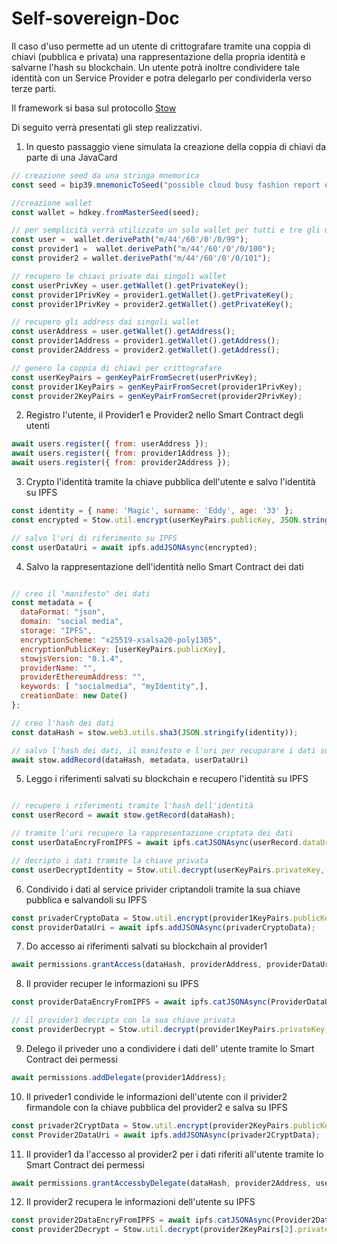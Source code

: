 # Self-sovereign-Doc

Il caso d'uso permette ad un utente di crittografare tramite una coppia di chiavi (pubblica e privata) una rappresentazione della propria identità e salvarne l'hash su blockchain. Un utente potrà inoltre condividere tale identità con un Service Provider e potra delegarlo per condividerla verso terze parti.

Il framework si basa sul protocollo [Stow](https://stow-protocol.com/)

Di seguito verrà presentati gli step realizzativi.

1. In questo passaggio viene simulata la creazione della coppia di chiavi da parte di una JavaCard
```javascript
// creazione seed da una stringa mnemorica
const seed = bip39.mnemonicToSeed("possible cloud busy fashion report enact race congress pool enlist motion perfect");

//creazione wallet
const wallet = hdkey.fromMasterSeed(seed);

// per semplicità verrà utilizzato un solo wallet per tutti e tre gli utenti
const user =  wallet.derivePath("m/44'/60'/0'/0/99");
const provider1 =  wallet.derivePath("m/44'/60'/0'/0/100");
const provider2 = wallet.derivePath("m/44'/60'/0'/0/101");

// recupero le chiavi private dai singoli wallet
const userPrivKey = user.getWallet().getPrivateKey();
const provider1PrivKey = provider1.getWallet().getPrivateKey();
const provider1PrivKey = provider2.getWallet().getPrivateKey();

// recupero gli address dai singoli wallet
const userAddress = user.getWallet().getAddress();
const provider1Address = provider1.getWallet().getAddress();
const provider2Address = provider2.getWallet().getAddress();

// genero la coppia di chiavi per crittografare
const userKeyPairs = genKeyPairFromSecret(userPrivKey);
const provider1KeyPairs = genKeyPairFromSecret(provider1PrivKey);
const provider2KeyPairs = genKeyPairFromSecret(provider2PrivKey);
```

2. Registro l'utente, il Provider1 e Provider2 nello Smart Contract degli utenti
```javascript
await users.register({ from: userAddress });
await users.register({ from: provider1Address });
await users.register({ from: provider2Address });
```

3. Crypto l'identità tramite la chiave pubblica dell'utente e salvo l'identità su IPFS
```javascript
const identity = { name: 'Magic', surname: 'Eddy', age: '33' };
const encrypted = Stow.util.encrypt(userKeyPairs.publicKey, JSON.stringify(identity));

// salvo l'uri di riferimento su IPFS
const userDataUri = await ipfs.addJSONAsync(encrypted);
```

4. Salvo la rappresentazione dell'identità nello Smart Contract dei dati
```javascript

// creo il "manifesto" dei dati
const metadata = {
  dataFormat: "json",
  domain: "social media",
  storage: "IPFS",
  encryptionScheme: "x25519-xsalsa20-poly1305",
  encryptionPublicKey: [userKeyPairs.publicKey],
  stowjsVersion: "0.1.4",
  providerName: "",
  providerEthereumAddress: "",
  keywords: [ "socialmedia", "myIdentity",],
  creationDate: new Date()
};

// creo l'hash dei dati
const dataHash = stow.web3.utils.sha3(JSON.stringify(identity));

// salvo l'hash dei dati, il manifesto e l'uri per recuparare i dati su IPFS
await stow.addRecord(dataHash, metadata, userDataUri)
```

5. Leggo i riferimenti salvati su blockchain e recupero l'identità su IPFS
```javascript

// recupero i riferimenti tramite l'hash dell'identità
const userRecord = await stow.getRecord(dataHash);

// tramite l'uri recupero la rappresentazione criptata dei dati
const userDataEncryFromIPFS = await ipfs.catJSONAsync(userRecord.dataUri);

// decripto i dati tramite la chiave privata
const userDecryptIdentity = Stow.util.decrypt(userKeyPairs.privateKey, userDataEncryFromIPFS);
```

6. Condivido i dati al service privider criptandoli tramite la sua chiave pubblica e salvandoli su IPFS
```javascript
const privaderCryptoData = Stow.util.encrypt(provider1KeyPairs.publicKey, userDecryptIdentity);
const providerDataUri = await ipfs.addJSONAsync(privaderCryptoData);
```

7. Do accesso ai riferimenti salvati su blockchain al provider1
```javascript
await permissions.grantAccess(dataHash, providerAddress, providerDataUri);
```

8. Il provider recuper le informazioni su IPFS
```javascript
const providerDataEncryFromIPFS = await ipfs.catJSONAsync(ProviderDataUri);

// il provider1 decripta con la sua chiave privata
const providerDecrypt = Stow.util.decrypt(provider1KeyPairs.privateKey, providerDataEncryFromIPFS);
```

9. Delego il priveder uno a condividere i dati dell' utente tramite lo Smart Contract dei permessi
```javascript
await permissions.addDelegate(provider1Address);
```

10. Il priveder1 condivide le informazioni dell'utente con il privider2 firmandole con la chiave pubblica del provider2 e salva su IPFS
```javascript
const privader2CryptData = Stow.util.encrypt(provider2KeyPairs.publicKey, providerDecrypt);
const Provider2DataUri = await ipfs.addJSONAsync(privader2CryptData);
```

11. Il provider1 da l'accesso al provider2 per i dati riferiti all'utente tramite lo Smart Contract dei permessi
```javascript
await permissions.grantAccessbyDelegate(dataHash, provider2Address, userAddress, Provider2DataUri);
```

12. Il provider2 recupera le informazioni dell'utente su IPFS
```javascript
const provider2DataEncryFromIPFS = await ipfs.catJSONAsync(Provider2DataUri);
const provider2Decrypt = Stow.util.decrypt(provider2KeyPairs[2].privateKey, provider2DataEncryFromIPFS);
```

